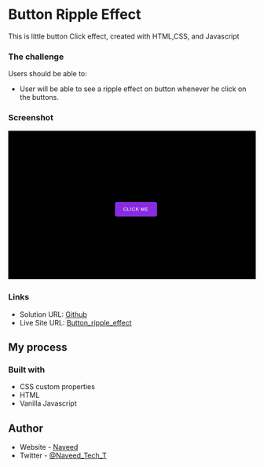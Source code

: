 # Button Ripple Effect

This is little button Click effect, created with HTML,CSS, and Javascript

### The challenge

Users should be able to:

- User will be able to see a ripple effect on button whenever he click on the buttons.

### Screenshot

![](/screenshot.png)

### Links

- Solution URL: [Github](https://github.com/Naveed89-tech/Button_ripple_effect)
- Live Site URL: [Button_ripple_effect](https://click-button-ripple-effect.netlify.app/)

## My process

### Built with

- CSS custom properties
- HTML
- Vanilla Javascript

## Author

- Website - [Naveed](https://naveedtechs.netlify.app/)
- Twitter - [@Naveed_Tech_T](https://twitter.com/Naveed_Tech_T)

